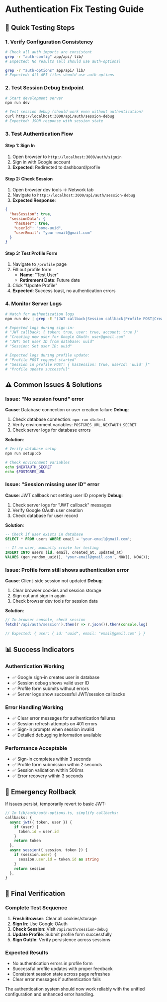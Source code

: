 # Authentication Fix Testing Guide

## 🧪 **Quick Testing Steps**

### **1. Verify Configuration Consistency**
```bash
# Check all auth imports are consistent
grep -r "auth-config" app/api/ lib/
# Expected: No results (all should use auth-options)

grep -r "auth-options" app/api/ lib/
# Expected: All API files should use auth-options
```

### **2. Test Session Debug Endpoint**
```bash
# Start development server
npm run dev

# Test session debug (should work even without authentication)
curl http://localhost:3000/api/auth/session-debug
# Expected: JSON response with session state
```

### **3. Test Authentication Flow**

#### **Step 1: Sign In**
1. Open browser to `http://localhost:3000/auth/signin`
2. Sign in with Google account
3. **Expected**: Redirected to dashboard/profile

#### **Step 2: Check Session**
1. Open browser dev tools → Network tab
2. Navigate to `http://localhost:3000/api/auth/session-debug`
3. **Expected Response**:
```json
{
  "hasSession": true,
  "sessionData": {
    "hasUser": true,
    "userId": "some-uuid",
    "userEmail": "your-email@gmail.com"
  }
}
```

#### **Step 3: Test Profile Form**
1. Navigate to `/profile` page
2. Fill out profile form:
   - **Name**: "Test User"
   - **Retirement Date**: Future date
3. Click "Update Profile"
4. **Expected**: Success toast, no authentication errors

### **4. Monitor Server Logs**
```bash
# Watch for authentication logs
npm run dev | grep -E "(JWT callback|Session callback|Profile POST|Creating user)"

# Expected logs during sign-in:
# "JWT callback: { token: true, user: true, account: true }"
# "Creating new user for Google OAuth: user@gmail.com"
# "JWT: Set user ID from database: uuid"
# "Session: Set user ID: uuid"

# Expected logs during profile update:
# "Profile POST request started"
# "Session in profile POST: { hasSession: true, userId: 'uuid' }"
# "Profile update successful"
```

## ⚠️ **Common Issues & Solutions**

### **Issue**: "No session found" error
**Cause**: Database connection or user creation failure
**Debug**:
1. Check database connection: `npm run db:test`
2. Verify environment variables: `POSTGRES_URL`, `NEXTAUTH_SECRET`
3. Check server logs for database errors

**Solution**:
```bash
# Verify database setup
npm run setup:db

# Check environment variables
echo $NEXTAUTH_SECRET
echo $POSTGRES_URL
```

### **Issue**: "Session missing user ID" error
**Cause**: JWT callback not setting user ID properly
**Debug**:
1. Check server logs for "JWT callback" messages
2. Verify Google OAuth user creation
3. Check database for user record

**Solution**:
```sql
-- Check if user exists in database
SELECT * FROM users WHERE email = 'your-email@gmail.com';

-- If no user, manually create for testing
INSERT INTO users (id, email, created_at, updated_at) 
VALUES (gen_random_uuid(), 'your-email@gmail.com', NOW(), NOW());
```

### **Issue**: Profile form still shows authentication error
**Cause**: Client-side session not updated
**Debug**:
1. Clear browser cookies and session storage
2. Sign out and sign in again
3. Check browser dev tools for session data

**Solution**:
```javascript
// In browser console, check session
fetch('/api/auth/session').then(r => r.json()).then(console.log)

// Expected: { user: { id: "uuid", email: "email@gmail.com" } }
```

## 📊 **Success Indicators**

### **Authentication Working**
- ✅ Google sign-in creates user in database
- ✅ Session debug shows valid user ID
- ✅ Profile form submits without errors
- ✅ Server logs show successful JWT/session callbacks

### **Error Handling Working**
- ✅ Clear error messages for authentication failures
- ✅ Session refresh attempts on 401 errors
- ✅ Sign-in prompts when session invalid
- ✅ Detailed debugging information available

### **Performance Acceptable**
- ✅ Sign-in completes within 3 seconds
- ✅ Profile form submission within 2 seconds
- ✅ Session validation within 500ms
- ✅ Error recovery within 3 seconds

## 🔧 **Emergency Rollback**

If issues persist, temporarily revert to basic JWT:

```typescript
// In lib/auth/auth-options.ts, simplify callbacks:
callbacks: {
  async jwt({ token, user }) {
    if (user) {
      token.id = user.id
    }
    return token
  },
  async session({ session, token }) {
    if (session.user) {
      session.user.id = token.id as string
    }
    return session
  },
}
```

## 🎯 **Final Verification**

### **Complete Test Sequence**
1. **Fresh Browser**: Clear all cookies/storage
2. **Sign In**: Use Google OAuth
3. **Check Session**: Visit `/api/auth/session-debug`
4. **Update Profile**: Submit profile form successfully
5. **Sign Out/In**: Verify persistence across sessions

### **Expected Results**
- No authentication errors in profile form
- Successful profile updates with proper feedback
- Consistent session state across page refreshes
- Clear error messages if authentication fails

The authentication system should now work reliably with the unified configuration and enhanced error handling.
